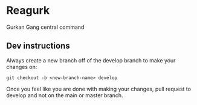 # Reagurk
Gurkan Gang central command

## Dev instructions
Always create a new branch off of the develop branch to make your changes on:

`git checkout -b <new-branch-name> develop`

Once you feel like you are done with making your changes, pull request to develop and not on the main or master branch.
